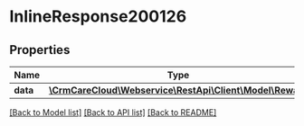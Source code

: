 # InlineResponse200126

## Properties
Name | Type | Description | Notes
------------ | ------------- | ------------- | -------------
**data** | [**\CrmCareCloud\Webservice\RestApi\Client\Model\Reward**](Reward.md) |  | [optional] 

[[Back to Model list]](../../README.md#documentation-for-models) [[Back to API list]](../../README.md#documentation-for-api-endpoints) [[Back to README]](../../README.md)

